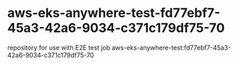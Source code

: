 # aws-eks-anywhere-test-fd77ebf7-45a3-42a6-9034-c371c179df75-70
repository for use with E2E test job aws-eks-anywhere-test:fd77ebf7-45a3-42a6-9034-c371c179df75-70
